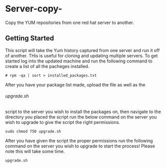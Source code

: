 # Server-copy-
Copy the YUM repositories  from one red hat server to another. 
## Getting Started 
This script will take the Yum history captured from one server and run it off of another. THis is useful for cloning and updating multiple servers. 
To get started log into the updated machine and run the following command to create a list of all the pacheges installed.

``` # rpm -qa | sort > installed_packages.txt ```
 
After you have your package list made, upload the file as well as  the 
###### upgrade.sh
script to the server you wish to install the packages on, then navigate to the directory you placed the script run the below command on the server you wish to upgrade to give the script the right permissions.

``` sudo chmod 750 upgrade.sh ```

After you have given the script the proper permissions run the following command on the server you wish to upgrade to start the process! Please note this will take some time. 

``` upgrade.sh ```


 

